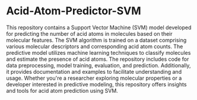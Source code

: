 # Acid-Atom-Predictor-SVM

This repository contains a Support Vector Machine (SVM) model developed for predicting the number of acid atoms in molecules based on their molecular features. The SVM algorithm is trained on a dataset comprising various molecular descriptors and corresponding acid atom counts. The predictive model utilizes machine learning techniques to classify molecules and estimate the presence of acid atoms. The repository includes code for data preprocessing, model training, evaluation, and prediction. Additionally, it provides documentation and examples to facilitate understanding and usage. Whether you're a researcher exploring molecular properties or a developer interested in predictive modeling, this repository offers insights and tools for acid atom prediction using SVM.
